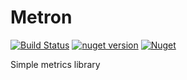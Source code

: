 Metron
========================
[![Build Status](https://travis-ci.org/InsightAppDev/Metron.svg?branch=master)](https://travis-ci.org/InsightAppDev/Metron)
[![nuget version](https://img.shields.io/nuget/v/Metron)](https://www.nuget.org/packages/Metron/)
[![Nuget](https://img.shields.io/nuget/dt/Metron?color=%2300000)](https://www.nuget.org/packages/Metron/)

Simple metrics library
